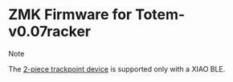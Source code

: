 # ZMK Firmware for Totem-v0.07racker

> [!NOTE]
> The [2-piece trackpoint device](https://deskthority.net/wiki/TrackPoint_Hardware#2-piece_Trackpoint) is supported only with a XIAO BLE.
